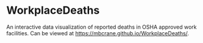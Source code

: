 # WorkplaceDeaths
An interactive data visualization of reported deaths in OSHA approved work facilities.
Can be viewed at https://mbcrane.github.io/WorkplaceDeaths/.
